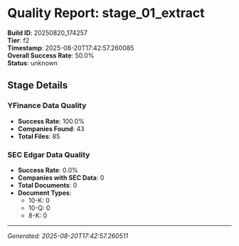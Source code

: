 # Quality Report: stage_01_extract

**Build ID**: 20250820_174257  
**Tier**: f2  
**Timestamp**: 2025-08-20T17:42:57.260085  
**Overall Success Rate**: 50.0%  
**Status**: unknown

## Stage Details

### YFinance Data Quality

- **Success Rate**: 100.0%
- **Companies Found**: 43
- **Total Files**: 85

### SEC Edgar Data Quality

- **Success Rate**: 0.0%
- **Companies with SEC Data**: 0
- **Total Documents**: 0
- **Document Types**:
  - 10-K: 0
  - 10-Q: 0
  - 8-K: 0

---
*Generated: 2025-08-20T17:42:57.260511*
